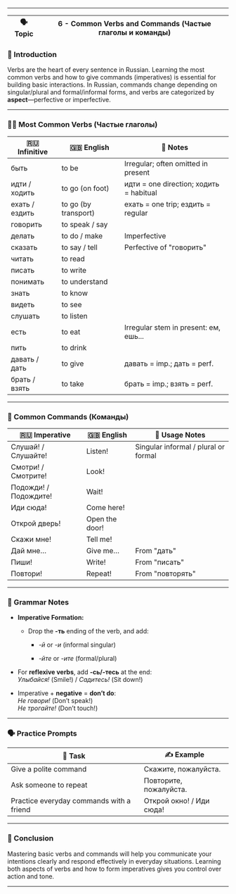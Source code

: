 
---

|🗣️ Topic|6 - Common Verbs and Commands (Частые глаголы и команды)|
|---|---|

### 🔑 Introduction

Verbs are the heart of every sentence in Russian. Learning the most common verbs and how to give commands (imperatives) is essential for building basic interactions. In Russian, commands change depending on singular/plural and formal/informal forms, and verbs are categorized by **aspect**—perfective or imperfective.

---

### 🚶‍♂️ Most Common Verbs (Частые глаголы)

|🇷🇺 Infinitive|🇬🇧 English|🧠 Notes|
|---|---|---|
|быть|to be|Irregular; often omitted in present|
|идти / ходить|to go (on foot)|идти = one direction; ходить = habitual|
|ехать / ездить|to go (by transport)|ехать = one trip; ездить = regular|
|говорить|to speak / say||
|делать|to do / make|Imperfective|
|сказать|to say / tell|Perfective of "говорить"|
|читать|to read||
|писать|to write||
|понимать|to understand||
|знать|to know||
|видеть|to see||
|слушать|to listen||
|есть|to eat|Irregular stem in present: ем, ешь...|
|пить|to drink||
|давать / дать|to give|давать = imp.; дать = perf.|
|брать / взять|to take|брать = imp.; взять = perf.|

---

### 📢 Common Commands (Команды)

|🇷🇺 Imperative|🇬🇧 English|👥 Usage Notes|
|---|---|---|
|Слушай! / Слушайте!|Listen!|Singular informal / plural or formal|
|Смотри! / Смотрите!|Look!||
|Подожди! / Подождите!|Wait!||
|Иди сюда!|Come here!||
|Открой дверь!|Open the door!||
|Скажи мне!|Tell me!||
|Дай мне…|Give me…|From "дать"|
|Пиши!|Write!|From "писать"|
|Повтори!|Repeat!|From "повторять"|

---

### 🧠 Grammar Notes

- **Imperative Formation:**
    
    - Drop the **-ть** ending of the verb, and add:
        
        - _-й_ or _-и_ (informal singular)
            
        - _-йте_ or _-ите_ (formal/plural)
            
- For **reflexive verbs**, add **-сь/-тесь** at the end:  
    _Улыбайся!_ (Smile!) / _Садитесь!_ (Sit down!)
    
- Imperative + **negative** = **don’t do**:  
    _Не говори!_ (Don’t speak!)  
    _Не трогайте!_ (Don’t touch!)
    

---

### 🗣️ Practice Prompts

|🔄 Task|✍️ Example|
|---|---|
|Give a polite command|Скажите, пожалуйста.|
|Ask someone to repeat|Повторите, пожалуйста.|
|Practice everyday commands with a friend|Открой окно! / Иди сюда!|

---

### 🎯 Conclusion

Mastering basic verbs and commands will help you communicate your intentions clearly and respond effectively in everyday situations. Learning both aspects of verbs and how to form imperatives gives you control over action and tone.

---
